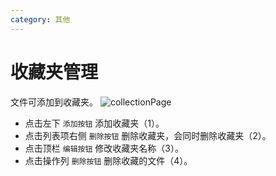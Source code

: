 ```yaml
---
category: 其他
---
```

# 收藏夹管理
文件可添加到收藏夹。
![collectionPage](/images/collectionPage.png)
- 点击左下 `添加按钮` 添加收藏夹（1）。
- 点击列表项右侧 `删除按钮` 删除收藏夹，会同时删除收藏夹（2）。
- 点击顶栏 `编辑按钮` 修改收藏夹名称（3）。
- 点击操作列 `删除按钮` 删除收藏的文件（4）。